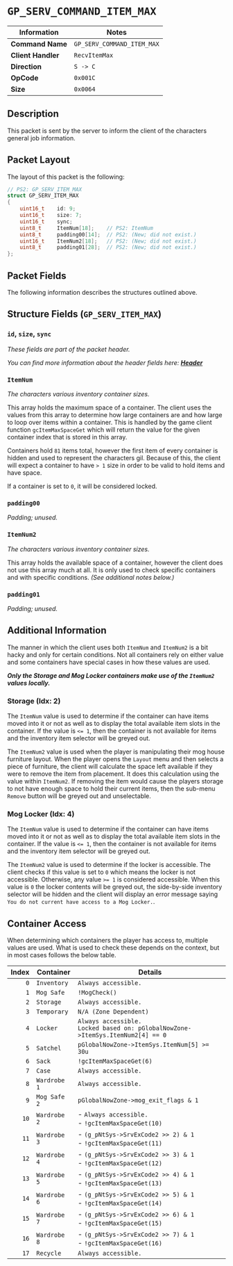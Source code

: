 # `GP_SERV_COMMAND_ITEM_MAX`

| Information               | Notes |
|---                        |---    |
| **Command Name**          | `GP_SERV_COMMAND_ITEM_MAX` |
| **Client Handler**        | `RecvItemMax` |
| **Direction**             | `S -> C` |
| **OpCode**                | `0x001C` |
| **Size**                  | `0x0064` |

## Description

This packet is sent by the server to inform the client of the characters general job information.

## Packet Layout

The layout of this packet is the following:

```cpp
// PS2: GP_SERV_ITEM_MAX
struct GP_SERV_ITEM_MAX
{
    uint16_t    id: 9;
    uint16_t    size: 7;
    uint16_t    sync;
    uint8_t     ItemNum[18];    // PS2: ItemNum
    uint8_t     padding00[14];  // PS2: (New; did not exist.)
    uint16_t    ItemNum2[18];   // PS2: (New; did not exist.)
    uint8_t     padding01[28];  // PS2: (New; did not exist.)
};
```

## Packet Fields

The following information describes the structures outlined above.

## Structure Fields (`GP_SERV_ITEM_MAX`)

### `id`, `size`, `sync`

_These fields are part of the packet header._

_You can find more information about the header fields here: [**Header**](/world/server/Header.md)_

### `ItemNum`

_The characters various inventory container sizes._

This array holds the maximum space of a container. The client uses the values from this array to determine how large containers are and how large to loop over items within a container. This is handled by the game client function `gcItemMaxSpaceGet` which will return the value for the given container index that is stored in this array.

Containers hold `81` items total, however the first item of every container is hidden and used to represent the characters gil. Because of this, the client will expect a container to have `> 1` size in order to be valid to hold items and have space.

If a container is set to `0`, it will be considered locked.

### `padding00`

_Padding; unused._

### `ItemNum2`

_The characters various inventory container sizes._

This array holds the available space of a container, however the client does not use this array much at all. It is only used to check specific containers and with specific conditions. _(See additional notes below.)_

### `padding01`

_Padding; unused._

## Additional Information

The manner in which the client uses both `ItemNum` and `ItemNum2` is a bit hacky and only for certain conditions. Not all containers rely on either value and some containers have special cases in how these values are used.

_**Only the Storage and Mog Locker containers make use of the `ItemNum2` values locally.**_

### Storage (Idx: 2)

The `ItemNum` value is used to determine if the container can have items moved into it or not as well as to display the total available item slots in the container. If the value is `<= 1`, then the container is not available for items and the inventory item selector will be greyed out.

The `ItemNum2` value is used when the player is manipulating their mog house furniture layout. When the player opens the `Layout` menu and then selects a piece of furniture, the client will calculate the space left available if they were to remove the item from placement. It does this calculation using the value within `ItemNum2`. If removing the item would cause the players storage to not have enough space to hold their current items, then the sub-menu `Remove` button will be greyed out and unselectable.

### Mog Locker (Idx: 4)

The `ItemNum` value is used to determine if the container can have items moved into it or not as well as to display the total available item slots in the container. If the value is `<= 1`, then the container is not available for items and the inventory item selector will be greyed out.

The `ItemNum2` value is used to determine if the locker is accessible. The client checks if this value is set to `0` which means the locker is not accessible. Otherwise, any value `>= 1` is considered accessible. When this value is `0` the locker contents will be greyed out, the side-by-side inventory selector will be hidden and the client will display an error message saying `You do not current have access to a Mog Locker.`.

## Container Access

When determining which containers the player has access to, multiple values are used. What is used to check these depends on the context, but in most cases follows the below table.

| Index | Container | Details |
| ---: | --- | --- |
| `0` | `Inventory`     | `Always accessible.` |
| `1` | `Mog Safe`      | `!MogCheck()` |
| `2` | `Storage`       | `Always accessible.` |
| `3` | `Temporary`     | `N/A (Zone Dependent)` |
| `4` | `Locker`        | `Always accessible.`<br>`Locked based on: pGlobalNowZone->ItemSys.ItemNum2[4] == 0` |
| `5` | `Satchel`       | `pGlobalNowZone->ItemSys.ItemNum[5] >= 30u` |
| `6` | `Sack`          | `!gcItemMaxSpaceGet(6)` |
| `7` | `Case`          | `Always accessible.` |
| `8` | `Wardrobe 1`    | `Always accessible.` |
| `9` | `Mog Safe 2`    | `pGlobalNowZone->mog_exit_flags & 1` |
| `10` | `Wardrobe 2`   | - `Always accessible.`<br>- `!gcItemMaxSpaceGet(10)` |
| `11` | `Wardrobe 3`   | - `(g_pNtSys->SrvExCode2 >> 2) & 1`<br>- `!gcItemMaxSpaceGet(11)` |
| `12` | `Wardrobe 4`   | - `(g_pNtSys->SrvExCode2 >> 3) & 1`<br>- `!gcItemMaxSpaceGet(12)` |
| `13` | `Wardrobe 5`   | - `(g_pNtSys->SrvExCode2 >> 4) & 1`<br>- `!gcItemMaxSpaceGet(13)` |
| `14` | `Wardrobe 6`   | - `(g_pNtSys->SrvExCode2 >> 5) & 1`<br>- `!gcItemMaxSpaceGet(14)` |
| `15` | `Wardrobe 7`   | - `(g_pNtSys->SrvExCode2 >> 6) & 1`<br>- `!gcItemMaxSpaceGet(15)` |
| `16` | `Wardrobe 8`   | - `(g_pNtSys->SrvExCode2 >> 7) & 1`<br>- `!gcItemMaxSpaceGet(16)` |
| `17` | `Recycle`      | `Always accessible.` |
